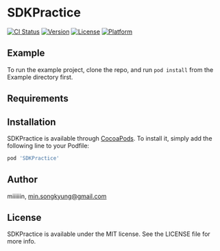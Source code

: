 # SDKPractice

[![CI Status](https://img.shields.io/travis/miiiiiin/SDKPractice.svg?style=flat)](https://travis-ci.org/miiiiiin/SDKPractice)
[![Version](https://img.shields.io/cocoapods/v/SDKPractice.svg?style=flat)](https://cocoapods.org/pods/SDKPractice)
[![License](https://img.shields.io/cocoapods/l/SDKPractice.svg?style=flat)](https://cocoapods.org/pods/SDKPractice)
[![Platform](https://img.shields.io/cocoapods/p/SDKPractice.svg?style=flat)](https://cocoapods.org/pods/SDKPractice)

## Example

To run the example project, clone the repo, and run `pod install` from the Example directory first.

## Requirements

## Installation

SDKPractice is available through [CocoaPods](https://cocoapods.org). To install
it, simply add the following line to your Podfile:

```ruby
pod 'SDKPractice'
```

## Author

miiiiiin, min.songkyung@gmail.com

## License

SDKPractice is available under the MIT license. See the LICENSE file for more info.
